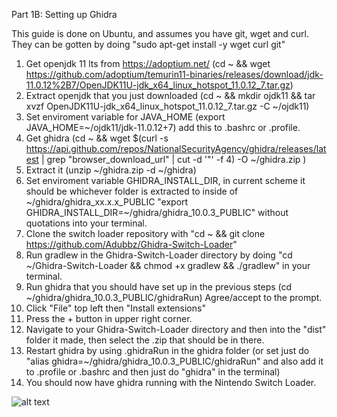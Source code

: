 Part 1B: Setting up Ghidra

This guide is done on Ubuntu, and assumes you have git, wget and curl. They can be gotten by doing "sudo apt-get install -y wget curl git"

1. Get openjdk 11 lts from https://adoptium.net/ (cd ~ && wget https://github.com/adoptium/temurin11-binaries/releases/download/jdk-11.0.12%2B7/OpenJDK11U-jdk_x64_linux_hotspot_11.0.12_7.tar.gz)
2. Extract openjdk that you just downloaded (cd ~ && mkdir ojdk11 && tar xvzf OpenJDK11U-jdk_x64_linux_hotspot_11.0.12_7.tar.gz -C ~/ojdk11)
3. Set enviroment variable for JAVA_HOME (export JAVA_HOME=~/ojdk11/jdk-11.0.12+7) add this to .bashrc or .profile.
4. Get ghidra (cd ~ && wget $(curl -s https://api.github.com/repos/NationalSecurityAgency/ghidra/releases/latest | grep "browser_download_url" | cut -d '"' -f 4) -O ~/ghidra.zip )
4. Extract it (unzip ~/ghidra.zip -d ~/ghidra)
5. Set enviroment variable GHIDRA_INSTALL_DIR, in current scheme it should be whichever folder is extracted to inside of ~/ghidra/ghidra_xx.x.x_PUBLIC "export GHIDRA_INSTALL_DIR=~/ghidra/ghidra_10.0.3_PUBLIC" without quotations into your terminal.
5. Clone the switch loader repository with "cd ~ && git clone https://github.com/Adubbz/Ghidra-Switch-Loader"
6. Run gradlew in the Ghidra-Switch-Loader directory by doing "cd ~/Ghidra-Switch-Loader && chmod +x gradlew && ./gradlew" in your terminal.
7. Run ghidra that you should have set up in the previous steps (cd ~/ghidra/ghidra_10.0.3_PUBLIC/ghidraRun) Agree/accept to the prompt.
8. Click "File" top left then "Install extensions"
9. Press the + button in upper right corner.
10. Navigate to your Ghidra-Switch-Loader directory and then into the "dist" folder it made, then select the .zip that should be in there.
11. Restart ghidra by using .ghidraRun in the ghidra folder (or set just do "alias ghidra=~/ghidra/ghidra_10.0.3_PUBLIC/ghidraRun" and also add it to .profile or .bashrc and then just do "ghidra" in the terminal)
12. You should now have ghidra running with the Nintendo Switch Loader.

![alt text](https://github.com/borntohonk/patches/blob/master/img/ghidra-l.png?raw=true)